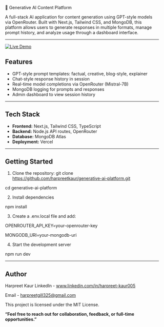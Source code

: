 🧠 Generative AI Content Platform

A full-stack AI application for content generation using GPT-style models via OpenRouter. Built with Next.js, Tailwind CSS, and MongoDB, this platform allows users to generate responses in multiple formats, manage prompt history, and analyze usage through a dashboard interface.

---
[![Live Demo](https://img.shields.io/badge/Live-Demo-blue?style=flat-square&logo=vercel)](https://generative-ai-platform-jo0xfgu13.vercel.app)

## Features

- GPT-style prompt templates: factual, creative, blog-style, explainer
- Chat-style response history in session
- Real-time model completions via OpenRouter (Mistral-7B)
- MongoDB logging for prompts and responses
- Admin dashboard to view session history

---

## Tech Stack

- **Frontend:** Next.js, Tailwind CSS, TypeScript
- **Backend:** Node.js API routes, OpenRouter
- **Database:** MongoDB Atlas
- **Deployment:** Vercel

---

## Getting Started

1. Clone the repository:
git clone https://github.com/harpreetkaur/generative-ai-platform.git

cd generative-ai-platform

2.  Install dependencies

npm install

3.  Create a .env.local file and add:

OPENROUTER_API_KEY=your-openrouter-key

MONGODB_URI=your-mongodb-uri

4.  Start the development server

npm run dev

---

## Author
Harpreet Kaur
LinkedIn - www.linkedin.com/in/harpreet-kaur005

Email - harpreetgill325@gmail.com   

This project is licensed under the MIT License.

**“Feel free to reach out for collaboration, feedback, or full-time opportunities.”**
